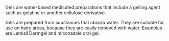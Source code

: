 Gels are water-based medicated preparations that include a gelling agent such as gelatine or another cellulose derivative.

Gels are prepared from substances that absorb water. They are suitable for use on hairy areas, because they are easily removed with water. Examples are Lamisil Dermgel and miconazole oral gel.
